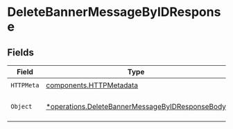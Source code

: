# DeleteBannerMessageByIDResponse


## Fields

| Field                                                                                                             | Type                                                                                                              | Required                                                                                                          | Description                                                                                                       |
| ----------------------------------------------------------------------------------------------------------------- | ----------------------------------------------------------------------------------------------------------------- | ----------------------------------------------------------------------------------------------------------------- | ----------------------------------------------------------------------------------------------------------------- |
| `HTTPMeta`                                                                                                        | [components.HTTPMetadata](../../models/components/httpmetadata.md)                                                | :heavy_check_mark:                                                                                                | N/A                                                                                                               |
| `Object`                                                                                                          | [*operations.DeleteBannerMessageByIDResponseBody](../../models/operations/deletebannermessagebyidresponsebody.md) | :heavy_minus_sign:                                                                                                | a list of BannerMessage objects                                                                                   |